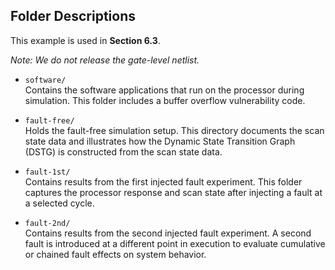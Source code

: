 ## Folder Descriptions

This example is used in **Section 6.3**.

*Note: We do not release the gate-level netlist.*

- `software/`  
  Contains the software applications that run on the processor during simulation. This folder includes a buffer overflow vulnerability code.

- `fault-free/`  
  Holds the fault-free simulation setup. This directory documents the scan state data and illustrates how the Dynamic State Transition Graph (DSTG) is constructed from the scan state data.

- `fault-1st/`  
  Contains results from the first injected fault experiment. This folder captures the processor response and scan state after injecting a fault at a selected cycle.

- `fault-2nd/`  
  Contains results from the second injected fault experiment. A second fault is introduced at a different point in execution to evaluate cumulative or chained fault effects on system behavior.
